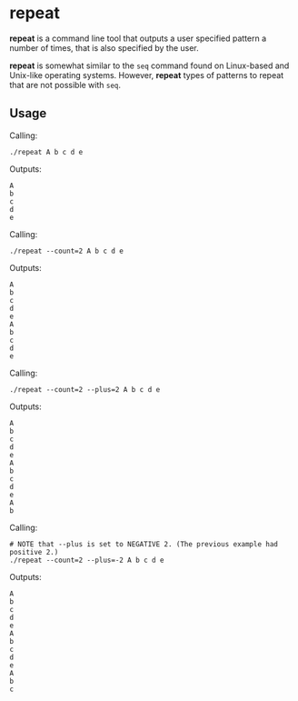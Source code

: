 # repeat

**repeat** is a command line tool that outputs a user specified pattern a number of times, that is also specified by the user.

**repeat** is somewhat similar to the `seq` command found on Linux-based and Unix-like operating systems.
However, **repeat** types of patterns to repeat that are not possible with `seq`.


## Usage
Calling:
```
./repeat A b c d e
```
Outputs:
```
A
b
c
d
e
```

Calling:
```
./repeat --count=2 A b c d e
```
Outputs:
```
A
b
c
d
e
A
b
c
d
e
```


Calling:
```
./repeat --count=2 --plus=2 A b c d e
```
Outputs:
```
A
b
c
d
e
A
b
c
d
e
A
b
```


Calling:
```
# NOTE that --plus is set to NEGATIVE 2. (The previous example had positive 2.)
./repeat --count=2 --plus=-2 A b c d e
```
Outputs:
```
A
b
c
d
e
A
b
c
d
e
A
b
c
```


